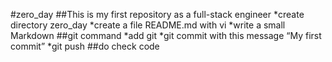 #zero_day
##This is my first repository as a full-stack engineer
*create directory zero_day
*create a file README.md with vi
*write a small Markdown
##git command 
*add git
*git commit with this message “My first commit”
*git push
##do check code
